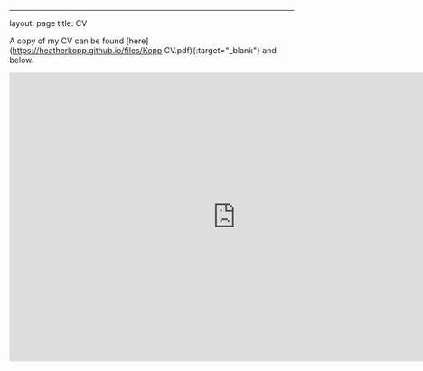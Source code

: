 ---
layout: page
title: CV


A copy of my CV can be found [here](https://heatherkopp.github.io/files/Kopp CV.pdf){:target="_blank"} and below. 

<embed src="https://heatherkopp.github.io/files/Kopp CV.pdf" type="application/pdf" width="800" height="512"/>
